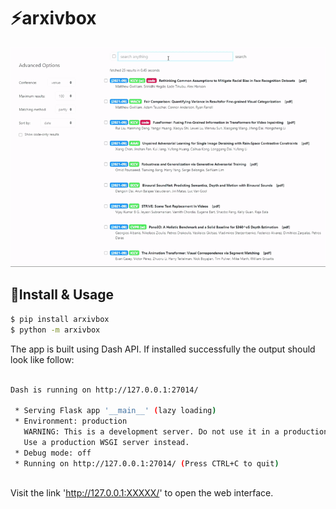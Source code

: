 # ⚡arxivbox

<img src="demo.gif" width="800"/>

## 💬Install & Usage

```bash
$ pip install arxivbox
$ python -m arxivbox
```
The app is built using Dash API. If installed successfully the output should look like follow:

```bash

Dash is running on http://127.0.0.1:27014/

 * Serving Flask app '__main__' (lazy loading)
 * Environment: production
   WARNING: This is a development server. Do not use it in a production deployment.
   Use a production WSGI server instead.
 * Debug mode: off
 * Running on http://127.0.0.1:27014/ (Press CTRL+C to quit)
 
```
Visit the link 'http://127.0.0.1:XXXXX/' to open the web interface.
